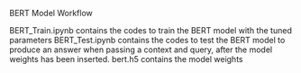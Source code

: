 BERT Model Workflow

BERT_Train.ipynb contains the codes to train the BERT model with the tuned parameters
BERT_Test.ipynb contains the codes to test the BERT model to produce an answer when passing a context and query, after the model weights has been inserted.
bert.h5 contains the model weights

